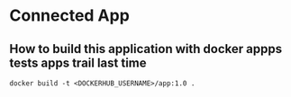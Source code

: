# Connected App

## How to build this application with docker appps tests apps trail last time
```
docker build -t <DOCKERHUB_USERNAME>/app:1.0 .
```
